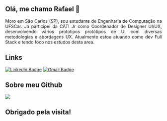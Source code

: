 ## Olá, me chamo Rafael 👋

<p style="text-align: justify"> Moro em São Carlos (SP), sou estudante de Engenharia de Computação na UFSCar. Já participei da CATI Jr como Coordenador de Designer UI/UX, desenvolvendo vários prototipos protótipos de UI com diversas metodologias e abordagens UX. Atualmente estou atuando como dev Full Stack e tendo foco nos estudos desta area. </p>

## Links

[![Linkedin Badge](https://img.shields.io/badge/-LinkedIn-blue?style=for-the-badge&logo=Linkedin&logoColor=white&link=https://www.linkedin.com/in/rafaelturyminatel/)](https://www.linkedin.com/in/rafaelturyminatel/)
[![Gmail Badge](https://img.shields.io/badge/-Gmail-c14438?style=for-the-badge&logo=Gmail&logoColor=white&link=mailto:rafaelturyminatel@gmail.com)](mailto:rafaelturyminatel@gmail.com)

## Sobre meu Github

<div>
 <img src="https://github-readme-stats.vercel.app/api/top-langs/?username=rafa-tm&layout=compact&count_private=true&show_icons=true&theme=nord"/>  
</div>

## Obrigado pela visita!
